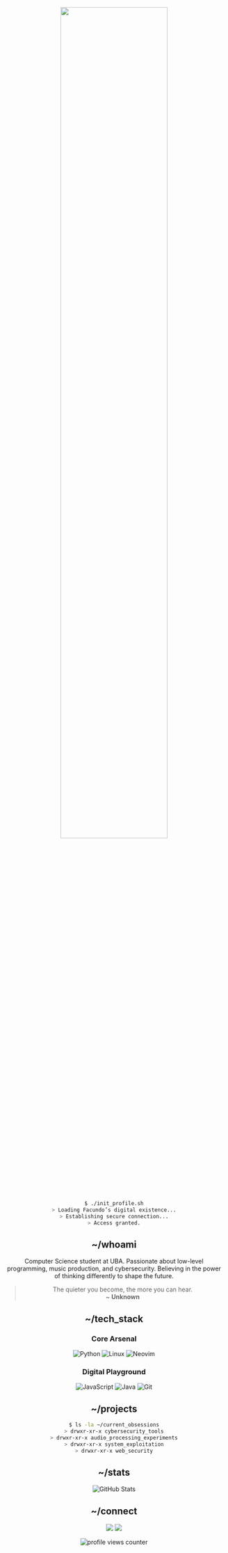 <!-- Banner -->
<div align="center">
<img src="https://w.wallhaven.cc/full/ex/wallhaven-exkqk8.jpg" width="70%" />
</div>

<!-- Terminal Interface -->
<div align="center">

```bash
$ ./init_profile.sh
> Loading Facundo’s digital existence...
> Establishing secure connection...
> Access granted.
```

</div>

<!-- About Me Section -->
<div align="center">

## ~/whoami

</div>

<div align="center">

Computer Science student at UBA. Passionate about low-level programming, music production, and cybersecurity. Believing in the power of thinking differently to shape the future.<br>

> The quieter you become, the more you can hear.<br>
> ~ **Unknown**

</div>

<!-- Tech Stack -->
<div align="center">

## ~/tech_stack

</div>

<div align="center">

### Core Arsenal
![Python](https://skillicons.dev/icons?i=python&theme=dark)
![Linux](https://skillicons.dev/icons?i=linux&theme=dark)
![Neovim](https://skillicons.dev/icons?i=neovim&theme=dark)

### Digital Playground
![JavaScript](https://skillicons.dev/icons?i=javascript&theme=dark)
![Java](https://skillicons.dev/icons?i=java&theme=dark)
![Git](https://skillicons.dev/icons?i=git&theme=dark)

</div>

<!-- Current Projects -->
<div align="center">

## ~/projects

</div>

<div align="center">

```bash
$ ls -la ~/current_obsessions
> drwxr-xr-x cybersecurity_tools
> drwxr-xr-x audio_processing_experiments
> drwxr-xr-x system_exploitation
> drwxr-xr-x web_security
```

</div>

<!-- GitHub Stats -->
<div align="center">

## ~/stats

![GitHub Stats](https://github-readme-stats.vercel.app/api?username=faculaut&show_icons=true&theme=radical)
</div>

<!-- Social -->
<div align="center">

## ~/connect

[<img src="https://img.shields.io/badge/Twitter-1DA1F2?style=for-the-badge&logo=twitter&logoColor=white"/>](https://x.com/faculaut)
[<img src="https://img.shields.io/badge/LinkedIn-0077B5?style=for-the-badge&logo=linkedin&logoColor=white"/>](https://www.linkedin.com/in/faculaut/)

</div>

<!-- Footer -->
<div align="center">
<img src="https://komarev.com/ghpvc/?username=faculaut&style=flat-square&color=ff0000" alt="profile views counter"/>
</div>
